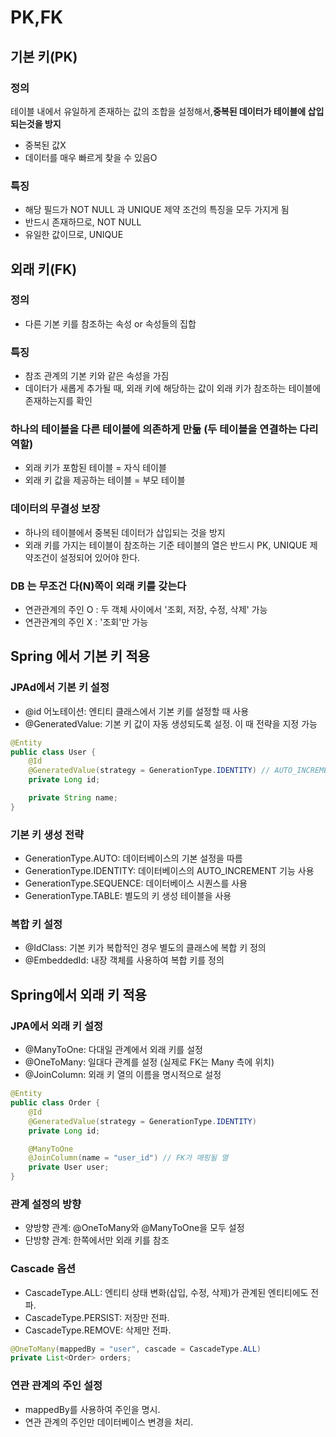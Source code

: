 # PK,FK
## 기본 키(PK)
### 정의
테이블 내에서 유일하게 존재하는 값의 조합을 설정해서,**중복된 데이터가 테이블에 삽입되는것을 방지**
- 중복된 값X
- 데이터를 매우 빠르게 찾을 수 있음O
### 특징
- 해당 필드가 NOT NULL 과 UNIQUE 제약 조건의 특징을 모두 가지게 됨
- 반드시 존재하므로, NOT NULL
- 유일한 값이므로, UNIQUE
## 외래 키(FK)
### 정의
- 다른 기본 키를 참조하는 속성 or 속성들의 집합
### 특징
- 참조 관계의 기본 키와 같은 속성을 가짐
- 데이터가 새롭게 추가될 때, 외래 키에 해당하는 값이 외래 키가 참조하는 테이블에 존재하는지를 확인
### 하나의 테이블을 다른 테이블에 의존하게 만듦 (두 테이블을 연결하는 다리 역할)
- 외래 키가 포함된 테이블 = 자식 테이블
- 외래 키 값을 제공하는 테이블 = 부모 테이블
### 데이터의 무결성 보장
- 하나의 테이블에서 중복된 데이터가 삽입되는 것을 방지
- 외래 키를 가지는 테이블이 참조하는 기준 테이블의 열은 반드시 PK, UNIQUE 제약조건이 설정되어 있어야 한다.
### DB 는 무조건 다(N)쪽이 외래 키를 갖는다
- 연관관계의 주인 O : 두 객체 사이에서 '조회, 저장, 수정, 삭제' 가능
- 연관관계의 주인 X : '조회'만 가능
## Spring 에서 기본 키 적용
### JPAd에서 기본 키 설정
- @id 어노테이션: 엔티티 클래스에서 기본 키를 설정할 때 사용
- @GeneratedValue: 기본 키 값이 자동 생성되도록 설정. 이 때 전략을 지정 가능
```java
@Entity
public class User {
    @Id
    @GeneratedValue(strategy = GenerationType.IDENTITY) // AUTO_INCREMENT
    private Long id;

    private String name;
}
```
### 기본 키 생성 전략
- GenerationType.AUTO: 데이터베이스의 기본 설정을 따름
- GenerationType.IDENTITY: 데이터베이스의 AUTO_INCREMENT 기능 사용
- GenerationType.SEQUENCE: 데이터베이스 시퀀스를 사용
- GenerationType.TABLE: 별도의 키 생성 테이블을 사용
### 복합 키 설정
- @IdClass: 기본 키가 복합적인 경우 별도의 클래스에 복합 키 정의
- @EmbeddedId: 내장 객체를 사용하여 복합 키를 정의
## Spring에서 외래 키 적용
### JPA에서 외래 키 설정
- @ManyToOne: 다대일 관계에서 외래 키를 설정
- @OneToMany: 일대다 관계를 설정 (실제로 FK는 Many 측에 위치)
- @JoinColumn: 외래 키 열의 이름을 명시적으로 설정
```java
@Entity
public class Order {
    @Id
    @GeneratedValue(strategy = GenerationType.IDENTITY)
    private Long id;

    @ManyToOne
    @JoinColumn(name = "user_id") // FK가 매핑될 열
    private User user;
}
```
### 관계 설정의 방향
- 양방향 관계: @OneToMany와 @ManyToOne을 모두 설정
- 단방향 관계: 한쪽에서만 외래 키를 참조
### Cascade 옵션
- CascadeType.ALL: 엔티티 상태 변화(삽입, 수정, 삭제)가 관계된 엔티티에도 전파.
- CascadeType.PERSIST: 저장만 전파.
- CascadeType.REMOVE: 삭제만 전파.
```java
@OneToMany(mappedBy = "user", cascade = CascadeType.ALL)
private List<Order> orders;
```
### 연관 관계의 주인 설정
- mappedBy를 사용하여 주인을 명시.
- 연관 관계의 주인만 데이터베이스 변경을 처리.
